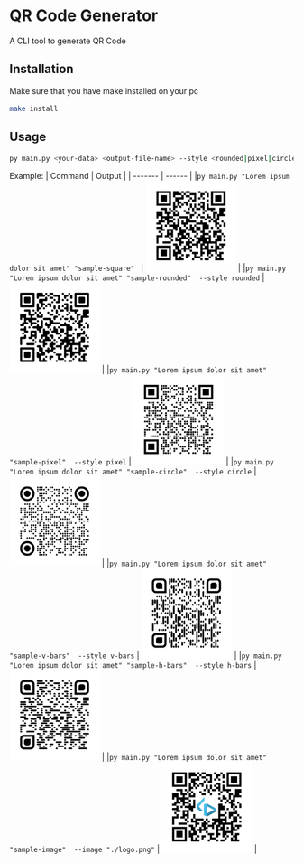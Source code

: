 # QR Code Generator
A CLI tool to generate QR Code

## Installation
Make sure that you have make installed on your pc
```bash
make install
```

## Usage
```bash
py main.py <your-data> <output-file-name> --style <rounded|pixel|circle|v-bars|h-bars> --image <path/to/image>
```

Example:
| Command | Output |
| ------- | ------ |
|`py main.py "Lorem ipsum dolor sit amet" "sample-square" ` | <img src="./docs/sample-square.png" width="160"/> |
|`py main.py "Lorem ipsum dolor sit amet" "sample-rounded"  --style rounded` | <img src="./docs/sample-rounded.png" width="160"/> |
|`py main.py "Lorem ipsum dolor sit amet" "sample-pixel"  --style pixel` | <img src="./docs/sample-pixel.png" width="160"/> |
|`py main.py "Lorem ipsum dolor sit amet" "sample-circle"  --style circle` | <img src="./docs/sample-circle.png" width="160"/> |
|`py main.py "Lorem ipsum dolor sit amet" "sample-v-bars"  --style v-bars` | <img src="./docs/sample-v-bars.png" width="160"/> |
|`py main.py "Lorem ipsum dolor sit amet" "sample-h-bars"  --style h-bars` | <img src="./docs/sample-h-bars.png" width="160"/> |
|`py main.py "Lorem ipsum dolor sit amet" "sample-image"  --image "./logo.png"` | <img src="./docs/sample-image.png" width="160"/> |